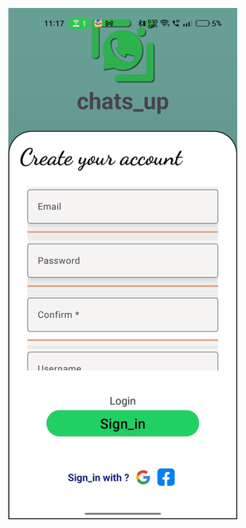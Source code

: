 ![App Screenshot](https://github.com/karadiya98/CHAT-S_UP-APP/blob/63e0651ce4bde2b6cb561a088ff43943d75c9130/sign.jpg)
